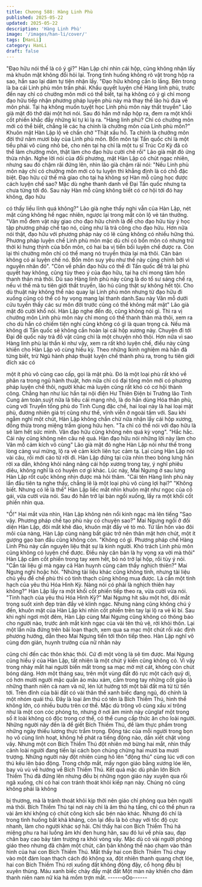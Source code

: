 ```yaml
---
title: Chương 588: Hàng Linh Phù
published: 2025-05-22
updated: 2025-05-22
description: 'Hàng Linh Phù'
image: '/images/han-li/cover/'
tags: [HanLi]
category: HanLi
draft: false
---
```


"Đạo hữu nói thế là có ý gì?" Hàn Lập chỉ nhìn cái hộp, cũng
không nhận lấy mà khuôn mặt không đổi hỏi lại.
Trong tình huống không rõ vật trong hộp ra sao, hắn sao lại dám
tự tiện nhận lấy.
"Đạo hữu không cần lo lắng. Bên trong là ba cái Linh phù môn
trấn phái. Khẩu quyết luyện chế Hàng linh phù, trước đến nay chỉ
có chưởng môn mới có thể biết, tại hạ không có ý gì chỉ mong đạo
hữu tiếp nhận phương pháp luyện phù này mà thay thế lão hủ
đưa về môn phái. Tại hạ không muốn tuyệt học Linh phù môn này
thất truyền" Lão già mặt đỏ thở dài một hơi nói. Sau đó hắn mở
nắp hộp ra, đem ra một khối cốt phiến khắc đầy những kí tự kì lạ
ra.
"Hàng linh phù? Chỉ có chưởng môn mới có thể biết, chẳng lẽ các
hạ chính là chưởng môn của Linh phù môn?" Khuôn mặt Hàn Lập
lộ vẻ chần chờ
"Thật xấu hổ. Ta chính là chưởng môn đời thứ năm mươi bảy của
Linh phù môn. Bổn môn tại Tấn quốc chỉ là một tiểu phái vô cùng
nhỏ bé, cho nên tại hạ chỉ là một tu sĩ Trúc Cơ Kỳ đã có thể làm
chưởng môn, thật làm cho đạo hữu cười chê rồi" Lão già mặt đỏ
ửng thừa nhận.
Nghe lời nói của đối phương, mặt Hàn Lập có chút ngạc nhiên,
nhưng sau đó chậm rãi đứng lên, nhìn lão già chậm rãi nói:
"Nếu Linh phù môn này chỉ có chưởng môn mới có tu luyện thì
khẳng định là có chỗ đặc biệt. Đạo hữu cứ thế mà giao cho tại hạ
không sợ Hàn mỗ cũng học được cách luyện chế sao? Mặc dù
nghe thanh danh về Đại Tấn quốc nhưng ta chưa từng tới đó. Sau
này Hàn mỗ cũng không biết có cơ hội tới đó hay không, đạo hữu

có thấy liều lĩnh quá không?"
Lão già nghe thấy nghi vẫn của Hàn Lập, nét mặt cũng không hề
ngạc nhiên, ngược lại trong mắt còn lộ vẻ tán thưởng.
"Vân mỗ đem vật này giao cho đạo hữu chính là để cho đạo hữu
tùy ý học tập phương pháp chế tạo nó, cũng như là trả công cho
đạo hữu. Hơn nữa nói thật, đạo hữu với phương pháp này có lẽ
cũng không có nhiều hững thú. Phương pháp luyện chế Linh phù
môn mặc dù chỉ có bổn môn có nhưng trừ thời kì hưng thịnh của
bổn môn, có hai ba vị tiển bối luyện chế được ra. Còn lại thì
chưởng môn chỉ có thể mang nó truyền thừa lại mà thôi. Căn bản
không có ai luyện chế nó. Bổn môn suy yếu như thế này cũng
chính bởi vì nguyên nhân đó".
"Còn về phần đạo hữu có thể đi Tấn quốc để trả lại phù quyết hay
không, cũng tùy theo ý của đạo hữu, tại hạ chỉ mong tâm hồn
thanh thản mà thôi. Dù sao Hàng linh phù này cũng là do tổ sư
sáng chế ra, nếu vì thế mà tu tiên giới thất truyền, lão hủ cũng
thật sự không hết tội. Cho dù thuật này không thể nào quay lại
Linh phù môn nhưng từ đạo hữu đi xuống cũng có thể có hy vọng
mang lại thanh danh.Sau này Vân mỗ dưới cửu tuyền thấy các sư
môn đời trước cũng có thể không mất mặt" Lão già mặt đỏ cười
khổ nói.
Hàn Lập nghe đến đó, cũng không nói gì.
Thì ra vị chưởng môn Linh phù môn này chỉ mong có thể thanh
thản mà thôi, xem ra cho dù hắn có chiếm tiện nghi cũng không
có gì là quan trọng cả.
Nếu mà không di Tấn quốc sẽ không cần hoàn lại cái hộp xương
này. Chuyện đi tới Đại đế quốc này trả đồ vật cũng chỉ là một
chuyện nhỏ thôi.
Hơn nữa vì sao Hàng linh phù lại thần kì như vậy, xem ra rất khó
luyện chế, điều này cũng khiến cho Hàn Lập vô cùng hiếu kỳ.
Theo những lkinh nghiệm mà hắn đã từng biết, trừ Ngũ hành
pháp thuật luyện chế thành phù ra, trong tu tiên giới đích xác có

một ít phù vô cùng cao cấp, gọi là mật phù.
Đó là một loại phù rất khó về phân ra trong ngũ hành thuật, hơn
nữa chỉ có đại tông môn mới có phương pháp luyện chế thôi,
người khác mà luyện cũng rất khó có cơ hội thành công.
Chẳng hạn như lúc hắn tại nội điện Hư Thiên Điện bi Trưởng lão
Tinh Cung ám toán.suýt nữa là tiêu cái mạng nhỏ, là do hắn dùng
Hóa thân phù, cùng với Truyền tống phù do Tinh Cung đặc chế,
hai loại này là hai loại mật phù, đương nhiên giá trị cũng như thế,
vĩnh viễn ở ngoài tấm với.
Sau khi ngẫm nghĩ một chút, Hàn Lập không chần chừ nữa nhận
lấy cái hộp xương, đồng thừa trong miệng trầm giọng hứu hẹn.
"Ta chỉ có thể nói với đạo hữu là sẽ làm hết sức mình. Vân đạo
hữu cũng không nên quá kỳ vọng".
"Hắc hắc. Cái này cũng không nên câu nệ quá. Hàn đạo hữu nói
những lời này làm cho Vân mỗ cảm kích vô cùng" Lão già mặt đỏ
nghe Hàn Lập nói như thế trong lòng càng vui mừng, lộ ra vẻ cảm
kích liên tục cảm tạ.
Lại cùng Hàn Lập nói vài câu, rồi mới cáo từ rời đi.
Hàn Lập đứng tại cửa nhìn theo bóng lưng hắn rời xa dần, không
khỏi nâng nâng cái hộp xương trong tay, ý nghĩ phiêu diêu, không
nghĩ là có huyền cơ gì khác.
Lúc này, Mai Ngưng ở sau lưng Hàn Lập rốt cuộc không nhịn
được mà hỏi thăm.
"Cái tên Hàng linh phù này lần đầu tiên ta nghe thấy, chẳng lẽ là
một loại phù vô cùng lợi hại?"
"Không biết. Nhưng có lẽ là thế" Hàn Lập liếc mắt nhìn khuôn mặt
như ngọc của cô gái, vừa cười vừa nói.
Sau đó hắn trở lại bàn ngồi xuống, lấy ra một khối cốt phiến nhìn
qua.

"Ồ!" Hai mắt vừa nhìn, Hàn Lập không nén nổi kinh ngạc mà lên
tiếng
"Sao vậy. Phương pháp chế tạo phù này có chuyện sao?" Mai
Ngưng ngồi ở đối diện Hàn Lập, đôi mắt khẽ đảo, khuôn mặt đầy
vẻ tò mò. Từ lần hôn vào đôi môi của nàng, Hàn Lập cùng nàng
bất giác trở nên thân mật hơn chút, một ít gượng gạo ban đầu
cũng không còn.
"Không có gì. Phương pháp chế Hàng Linh Phù này cần nguyên
liệu thật sự là kinh người. Khó trách Linh phù môn cũng không có
luyện chế được. Điều này căn bản là hy vọng xa vời mà thôi" Hàn
Lập cầm cốt phiến trong tay xem hết, bỏ nó trở lại hộp, rồi tùy ý
nói.
"Cần tài liệu gì mà ngay cả Hàn huynh cũng cảm thấy nghịch
thiên?" Mai Ngưng nghi hoặc hỏi.
"Những tài liệu khác cũng không tính, nhưng tài liệu chủ yếu để
chế phù thì có tinh thạch cũng không mua được. Là cần một tinh
hạch của yêu thú Hóa Hình Kỳ. Nàng nói có phải là nghịch thiên
hay không?" Hàn Lập lấy ra một khối cốt phiến tiếp theo ra, vừa
cười vừa nói.
"Tinh hạch của yêu thú Hóa Hình Kỳ?" Mai Ngưng hít sâu một
hơi, đôi mắt trong suốt xinh đẹp tràn đầy vẻ klinh ngạc.
Nhưng nàng cũng không chú ý đến, khuôn mặt của Hàn Lập khi
nhìn cốt phiến trên tay lại lộ ra vẻ kì bí.
Sau khi nghỉ ngơi một đêm, Hàn Lập cùng Mai Ngưng cũng
không có thông báo cho người nào, trước ánh mắt kinh ngạc của
vài tên thủ vệ, rời khỏi thôn.
Lại một lần nữa đứng trên bãi loạn thạch, xem qua sa mạc một
chút rồi xác định phương hướng, dẫn theo Mai Ngưng tiến tới
thôn tiếp theo.
Hàn Lập nghĩ vô cùng đơn giản, huynh trưởng của nữ nhân này

cũng chỉ đến các thôn khác thôi. Cứ đi một vòng là sẽ tìm được.
Mai Ngưng cũng hiểu ý của Hàn Lập, tất nhiên là một chút ý kiến
cũng không có.
Vì vậy trong nháy mắt hai người biến mất trong sa mạc mờ mịt
cát, không còn chút bóng dáng.
Hơn một tháng sau, trên một vùng đất đỏ rực một cách quỷ dị, có
hơn mười người mặc quần áo màu xám, cầm trong tay những cốt
giáo là những thanh niên cả nam và nữ, lén lút hướng tới một bãi
đất mà từ từ tiến tới.
Trên đỉnh của bãi đất có vài thân thể xanh biếc đang ngủ, đó
chính là một nhóm quái thú.
Đây là loại âm thú có tên là Bích Thiềm Thú, hình thể không lớn,
có nhiều bướu trên cơ thể. Mặc dù trông vô cùng xấu xí trông như
là một con cóc phóng to, nhưng ở nơi âm minh này cũnglaf một
trong số ít loài không có độc trong cơ thể, có thể cung cấp thức
ăn cho loài người.
Những người này đến là để giết Bích Thiềm Thú, để làm thực
phẩm trong những ngày thiếu lương thực trầm trọng.
Động tác của mỗi người trong bọn họ vô cùng linh hoạt, không hề
phát ra tiếng động nào, dần xiết chặt vòng vây. Nhưng một con
Bích Thiềm Thú đột nhiên mở bừng hai mắt, nhìn thấy cảnh loài
người đang tiến lại cách bọn chúng chừng hai mươi ba mươi
trượng.
Những người này đột nhiên cùng hô lên "động thủ" cùng lúc với
con thú kêu lên báo động.
Trong chớp mắt, mấy ngọn giáo bằng xương lóe lên, bay vù vù về
hướng về Bích Thiềm Thú.
Kết quả mặc dù phần lớn Bích Thiềm Thú đã đứng lên nhưng đều
bị những ngọn giáo này xuyên qua rồi ngã xuống, chỉ có hai con
tránh thoát khỏi kiếp nạn này. Chúng nó cũng không phải là không

bị thương, mà là tránh thoát khỏi kịp thời nên giáo chỉ phóng qua
bên người mà thôi.
Bích Thiềm Thú tại nơi này chỉ là âm thú hạ tầng, chỉ có thể phun
ra vài âm khí không có chút công kích sắc bén nào khác. Nhưng
đó chỉ là trong tình huống bất khả kháng, còn lại đều là bỏ chạy
với tốc độ cực nhanh, làm cho người khác sợ hãi.
Chỉ thấy hai con Bích Thiềm Thú há miệng phu ra hai luồng âm
khí đen hung hãn, sau đó lui về phía sau, đạp chân bay cao bảy
tám trượng ra khỏi vòng vây. Mặc dù có vài người phóng giáo
theo nhưng đã chậm một chút, căn bản không thể nào chạm vào
thân hình của hai con Bích Thiềm Thú.
Mắt thấy hai con Bích Thiềm Thú chạy vào một đám loạn thạch
cách đó không xa, đột nhiên thanh quang chợt lóe, hai con Bích
Thiềm Thú rơi xuống đất không động đậy, cổ họng đều bị xuyên
thủng.
Máu xanh biếc chảy đầy mặt đất
Một màn này khiến cho đám thanh niên nam nữ kia há mồm trợn
mắt.
------oOo------
